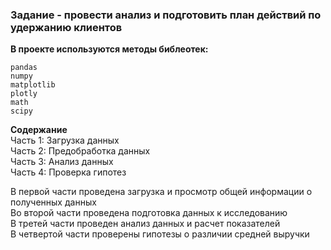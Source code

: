 ### Задание - провести анализ и подготовить план действий по удержанию клиентов  

**В проекте используются методы библеотек:**  
```
pandas
numpy
matplotlib
plotly
math
scipy
```
**Содержание**  
Часть 1: Загрузка данных  
Часть 2: Предобработка данных  
Часть 3: Анализ данных  
Часть 4: Проверка гипотез  

В первой части проведена загрузка и просмотр общей информации о полученных данных  
Во второй части проведена подготовка данных к исследованию  
В третей части проведен анализ данных и расчет показателей  
В четвертой части проверены гипотезы о различии средней выручки  
